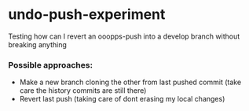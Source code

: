 # undo-push-experiment

Testing how can I revert an ooopps-push into a develop branch without breaking anything

### Possible approaches:

- Make a new branch cloning the other from last pushed commit (take care the history commits are still there)
- Revert last push (taking care of dont erasing my local changes)
